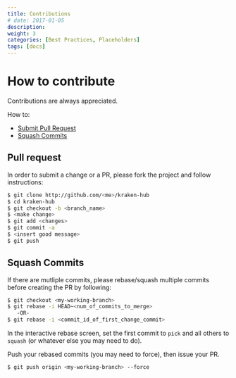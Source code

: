 ```yaml
---
title: Contributions
# date: 2017-01-05
description:
weight: 3
categories: [Best Practices, Placeholders]
tags: [docs]
---
```

# How to contribute

Contributions are always appreciated.

How to:
* [Submit Pull Request](#pull-request)
* [Squash Commits](#squash-commits)

## Pull request

In order to submit a change or a PR, please fork the project and follow instructions:
```bash
$ git clone http://github.com/<me>/kraken-hub
$ cd kraken-hub
$ git checkout -b <branch_name>
$ <make change>
$ git add <changes>
$ git commit -a
$ <insert good message>
$ git push
```

## Squash Commits
If there are mutliple commits, please rebase/squash multiple commits
before creating the PR by following:

```bash
$ git checkout <my-working-branch>
$ git rebase -i HEAD~<num_of_commits_to_merge>
   -OR-
$ git rebase -i <commit_id_of_first_change_commit>
```

In the interactive rebase screen, set the first commit to `pick` and all others to `squash` (or whatever else you may need to do).


Push your rebased commits (you may need to force), then issue your PR.

```bash
$ git push origin <my-working-branch> --force
```